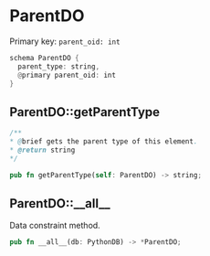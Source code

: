 # ParentDO

Primary key: `parent_oid: int`

```rust
schema ParentDO {
  parent_type: string,
  @primary parent_oid: int
}
```
## ParentDO::getParentType

```java
/**
* @brief gets the parent type of this element.
* @return string
*/
```
```rust
pub fn getParentType(self: ParentDO) -> string;
```
## ParentDO::\_\_all\_\_

Data constraint method.

```rust
pub fn __all__(db: PythonDB) -> *ParentDO;
```
